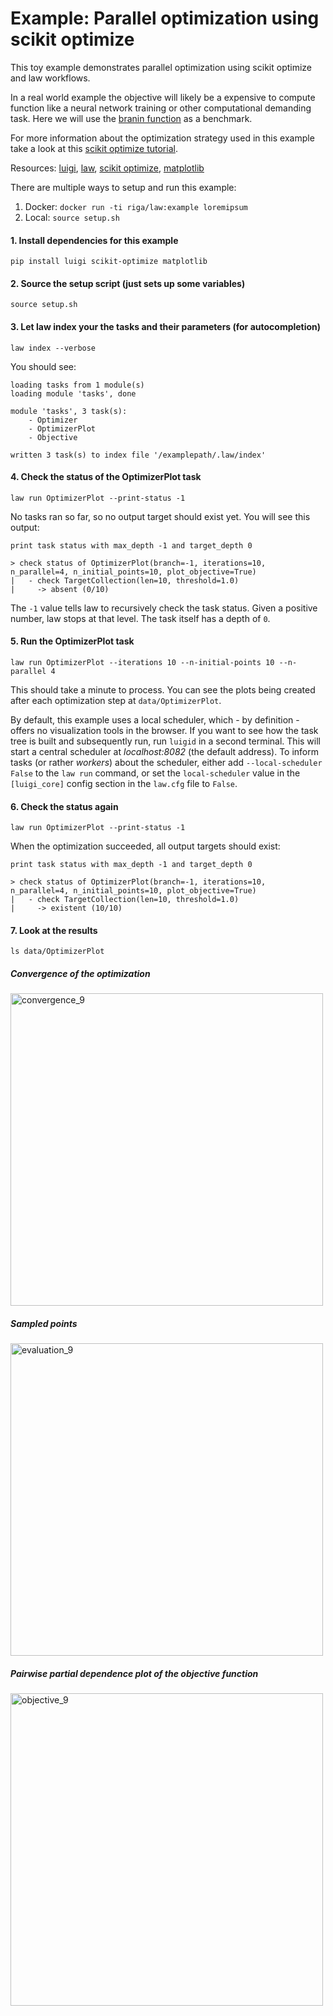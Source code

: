 # Example: Parallel optimization using scikit optimize

This toy example demonstrates parallel optimization using scikit optimize and law workflows.

In a real world example the objective will likely be a expensive to compute function like a neural network training or other computational demanding task. Here we will use the [branin function](https://www.sfu.ca/~ssurjano/branin.html) as a benchmark.

For more information about the optimization strategy used in this example take a look at this [scikit optimize tutorial](https://scikit-optimize.github.io/notebooks/parallel-optimization.html).

Resources: [luigi](http://luigi.readthedocs.io/en/stable), [law](http://law.readthedocs.io/en/latest), [scikit optimize](https://scikit-optimize.github.io/), [matplotlib](https://matplotlib.org/)

There are multiple ways to setup and run this example:

1. Docker: `docker run -ti riga/law:example loremipsum`
2. Local: `source setup.sh`

#### 1. Install dependencies for this example

```shell
pip install luigi scikit-optimize matplotlib
```

#### 2. Source the setup script (just sets up some variables)

```shell
source setup.sh
```

#### 3. Let law index your the tasks and their parameters (for autocompletion)

```shell
law index --verbose
```

You should see:

```shell
loading tasks from 1 module(s)
loading module 'tasks', done

module 'tasks', 3 task(s):
    - Optimizer
    - OptimizerPlot
    - Objective

written 3 task(s) to index file '/examplepath/.law/index'
```

#### 4. Check the status of the OptimizerPlot task

```shell
law run OptimizerPlot --print-status -1
```

No tasks ran so far, so no output target should exist yet. You will see this output:

```shell
print task status with max_depth -1 and target_depth 0

> check status of OptimizerPlot(branch=-1, iterations=10, n_parallel=4, n_initial_points=10, plot_objective=True)
|   - check TargetCollection(len=10, threshold=1.0)
|     -> absent (0/10)
```

The `-1` value tells law to recursively check the task status. Given a positive number, law stops at that level. The task itself has a depth of `0`.

#### 5. Run the OptimizerPlot task

```shell
law run OptimizerPlot --iterations 10 --n-initial-points 10 --n-parallel 4
```

This should take a minute to process.
You can see the plots being created after each optimization step at `data/OptimizerPlot`.

By default, this example uses a local scheduler, which - by definition - offers no visualization tools in the browser. If you want to see how the task tree is built and subsequently run, run ``luigid`` in a second terminal. This will start a central scheduler at *localhost:8082* (the default address). To inform tasks (or rather *workers*) about the scheduler, either add ``--local-scheduler False`` to the ``law run`` command, or set the ``local-scheduler`` value in the ``[luigi_core]`` config section in the ``law.cfg`` file to ``False``.

#### 6. Check the status again

```shell
law run OptimizerPlot --print-status -1
```

When the optimization succeeded, all output targets should exist:

```shell
print task status with max_depth -1 and target_depth 0

> check status of OptimizerPlot(branch=-1, iterations=10, n_parallel=4, n_initial_points=10, plot_objective=True)
|   - check TargetCollection(len=10, threshold=1.0)
|     -> existent (10/10)
```

#### 7. Look at the results

```shell
ls data/OptimizerPlot
```

##### Convergence of the optimization

<img width="500" alt="convergence_9" src="https://user-images.githubusercontent.com/13285808/37497600-950d3944-28b9-11e8-8861-bf30855a070d.png"/>

##### Sampled points

<img width="500" alt="evaluation_9" src="https://user-images.githubusercontent.com/13285808/37497601-95431da2-28b9-11e8-94ad-c610426f4e5e.png"/>

##### Pairwise partial dependence plot of the objective function

<img width="500" alt="objective_9" src="https://user-images.githubusercontent.com/13285808/37497602-955d9e16-28b9-11e8-8a57-f8cc82c81c8b.png"/>
